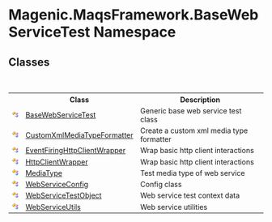 # Magenic.MaqsFramework.BaseWebServiceTest Namespace

## Classes
&nbsp;<table><tr><th></th><th>Class</th><th>Description</th></tr><tr><td>![Public class](media/pubclass.gif "Public class")</td><td><a href="#/MAQS_4/WebServices_AUTOGENERATED/BaseWebServiceTest_Class">BaseWebServiceTest</a></td><td>
Generic base web service test class</td></tr><tr><td>![Public class](media/pubclass.gif "Public class")</td><td><a href="#/MAQS_4/WebServices_AUTOGENERATED/CustomXmlMediaTypeFormatter_Class">CustomXmlMediaTypeFormatter</a></td><td>
Create a custom xml media type formatter</td></tr><tr><td>![Public class](media/pubclass.gif "Public class")</td><td><a href="#/MAQS_4/WebServices_AUTOGENERATED/EventFiringHttpClientWrapper_Class">EventFiringHttpClientWrapper</a></td><td>
Wrap basic http client interactions</td></tr><tr><td>![Public class](media/pubclass.gif "Public class")</td><td><a href="#/MAQS_4/WebServices_AUTOGENERATED/HttpClientWrapper_Class">HttpClientWrapper</a></td><td>
Wrap basic http client interactions</td></tr><tr><td>![Public class](media/pubclass.gif "Public class")</td><td><a href="#/MAQS_4/WebServices_AUTOGENERATED/MediaType_Class">MediaType</a></td><td>
Test media type of web service</td></tr><tr><td>![Public class](media/pubclass.gif "Public class")</td><td><a href="#/MAQS_4/WebServices_AUTOGENERATED/WebServiceConfig_Class">WebServiceConfig</a></td><td>
Config class</td></tr><tr><td>![Public class](media/pubclass.gif "Public class")</td><td><a href="#/MAQS_4/WebServices_AUTOGENERATED/WebServiceTestObject_Class">WebServiceTestObject</a></td><td>
Web service test context data</td></tr><tr><td>![Public class](media/pubclass.gif "Public class")</td><td><a href="#/MAQS_4/WebServices_AUTOGENERATED/WebServiceUtils_Class">WebServiceUtils</a></td><td>
Web service utilities</td></tr></table>&nbsp;
